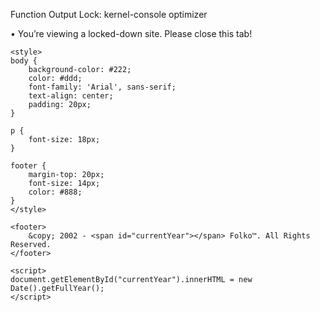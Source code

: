 Function Output Lock: kernel-console optimizer

• You’re viewing a locked-down site. Please close this tab!

```
<style>
body {
    background-color: #222;
    color: #ddd;
    font-family: 'Arial', sans-serif;
    text-align: center;
    padding: 20px;
}

p {
    font-size: 18px;
}

footer {
    margin-top: 20px;
    font-size: 14px;
    color: #888;
}
</style>

<footer>
    &copy; 2002 - <span id="currentYear"></span> Folko™. All Rights Reserved.
</footer>

<script>
document.getElementById("currentYear").innerHTML = new Date().getFullYear();
</script>
